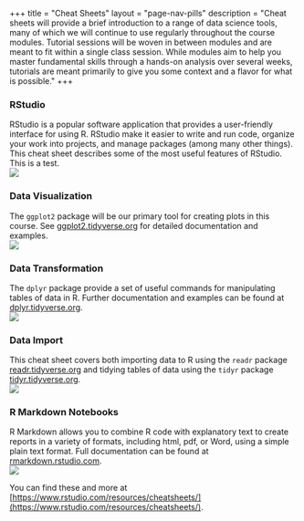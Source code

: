 +++
title = "Cheat Sheets"
layout = "page-nav-pills"
description = "Cheat sheets will provide a brief introduction to a range of data science tools, many of which we will continue to use regularly throughout the course modules.  Tutorial sessions will be woven in between modules and are meant to fit within a single class session.  While modules aim to help you master fundamental skills through a hands-on analysis over several weeks, tutorials are meant primarily to give you some context and a flavor for what is possible."
+++

<div class="tab-pane" id="rstudio">
<div class="row">
<div class="col-md-6">
<h3>RStudio</h3>
RStudio is a popular software application that provides a user-friendly interface for using R. RStudio make it easier to write and run code, organize your work into projects, and manage packages (among many other things). This cheat sheet describes some of the most useful features of RStudio. This is a test.
</div>
<div class="col-md-6">
<a href="../files/rstudio-ide.pdf"><img src="../img/rstudio-ide.png" class="img-rounded img-responsive img-raised"/></a>
</div>
</div>
</div>

<div class="tab-pane" id="ggplot2">
<div class="row">
<div class="col-md-6">
<h3>Data Visualization</h3>
The <code>ggplot2</code> package will be our primary tool for creating plots in this course. See <a href="https://ggplot2.tidyverse.org/">ggplot2.tidyverse.org</a> for detailed documentation and examples.
</div>
<div class="col-md-6">
<a href="../files/data-visualization-2.1.pdf"><img src="../img/data-visualization-2.1.png" class="img-rounded img-responsive img-raised"/></a>
</div>
</div>
</div>

<div class="tab-pane" id="dplyr">
<div class="row">
<div class="col-md-6">
<h3>Data Transformation</h3>
The <code>dplyr</code> package provide a set of useful commands for manipulating tables of data in R. Further documentation and examples can be found at <a href="https://dplyr.tidyverse.org/">dplyr.tidyverse.org</a>.
</div>
<div class="col-md-6">
<a href="../files/data-transformation.pdf"><img src="../img/data-transformation.png" class="img-rounded img-responsive img-raised"/></a>
</div>
</div>
</div>

<div class="tab-pane" id="readr">
<div class="row">
<div class="col-md-6">
<h3>Data Import</h3>
This cheat sheet covers both importing data to R using the <code>readr</code> package <a href="https://readr.tidyverse.org/">readr.tidyverse.org</a> and tidying tables of data using the <code>tidyr</code> package <a href="https://tidyr.tidyverse.org/">tidyr.tidyverse.org</a>.
</div>
<div class="col-md-6">
<a href="../files/data-import.pdf"><img src="../img/data-import.png" class="img-rounded img-responsive img-raised"/></a>
</div>
</div>
</div>

<div class="tab-pane" id="rmarkdown">
<div class="row">
<div class="col-md-6">
<h3>R Markdown Notebooks</h3>
R Markdown allows you to combine R code with explanatory text to create reports in a variety of formats, including html, pdf, or Word, using a simple plain text format. Full documentation can be found at <a href="https://rmarkdown.rstudio.com">rmarkdown.rstudio.com</a>.
</div>
<div class="col-md-6">
<a href="../files/rmarkdown-2.0.pdf"><img src="../img/rmarkdown-2.0.png" class="img-rounded img-responsive img-raised"/></a>
</div>
</div>
</div>

You can find these and more at [https://www.rstudio.com/resources/cheatsheets/](https://www.rstudio.com/resources/cheatsheets/).